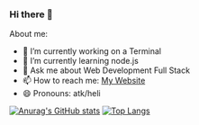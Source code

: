 ### Hi there 👋


<!--**everythxxgs/everythxxgs** is a ✨ _special_ ✨ repository because its `README.md` (this file) appears on your GitHub profile.-->

About me:
- 🔭 I’m currently working on a Terminal
- 🌱 I’m currently learning node.js
- 💬 Ask me about Web Development Full Stack
- 📫 How to reach me: [My Website](https://leonardbauer.com)
- 😄 Pronouns: atk/heli
<!-- - ⚡ Fun fact: ... -->
<!-- - 👯 I’m looking to collaborate on ...-->
<!-- - 🤔 I’m looking for help with ... -->

[![Anurag's GitHub stats](https://github-readme-stats.vercel.app/api?username=everythxxgs&show_icons=true&theme=tokyonight)](https://github.com/anuraghazra/github-readme-stats)
[![Top Langs](https://github-readme-stats.vercel.app/api/top-langs/?username=anuraghazra&layout=compact&theme=tokyonight)](https://github.com/anuraghazra/github-readme-stats)
